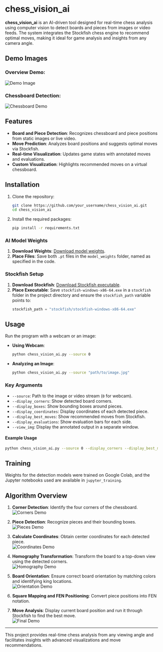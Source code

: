 
# chess_vision_ai

**chess_vision_ai** is an AI-driven tool designed for real-time chess analysis using computer vision to detect boards and pieces from images or video feeds. The system integrates the Stockfish chess engine to recommend optimal moves, making it ideal for game analysis and insights from any camera angle.

## Demo Images

### Overview Demo:
![Demo Image](test_data/images/demo.png)

### Chessboard Detection:
![Chessboard Demo](test_data/images/chessboard_demo.png)

## Features

- **Board and Piece Detection**: Recognizes chessboard and piece positions from static images or live video.
- **Move Prediction**: Analyzes board positions and suggests optimal moves via Stockfish.
- **Real-time Visualization**: Updates game states with annotated moves and evaluations.
- **Custom Visualization**: Highlights recommended moves on a virtual chessboard.

## Installation

1. Clone the repository:
   ```bash
   git clone https://github.com/your_username/chess_vision_ai.git
   cd chess_vision_ai
   ```

2. Install the required packages:
   ```bash
   pip install -r requirements.txt
   ```

### AI Model Weights

1. **Download Weights**: [Download model weights](https://drive.google.com/drive/folders/1G2VA3MNB89z0uDn6LtDao64N-vRlIaWH?usp=sharing).
2. **Place Files**: Save both `.pt` files in the `model_weights` folder, named as specified in the code.

### Stockfish Setup

1. **Download Stockfish**: [Download Stockfish executable](https://stockfishchess.org/download/).
2. **Place Executable**: Save `stockfish-windows-x86-64.exe` in a `stockfish` folder in the project directory and ensure the `stockfish_path` variable points to:
   ```python
   stockfish_path = "stockfish/stockfish-windows-x86-64.exe"
   ```

## Usage

Run the program with a webcam or an image:

- **Using Webcam**:
  ```bash
  python chess_vision_ai.py --source 0
  ```

- **Analyzing an Image**:
  ```bash
  python chess_vision_ai.py --source "path/to/image.jpg"
  ```

### Key Arguments

- `--source`: Path to the image or video stream (`0` for webcam).
- `--display_corners`: Show detected board corners.
- `--display_boxes`: Show bounding boxes around pieces.
- `--display_coordinates`: Display coordinates of each detected piece.
- `--display_best_moves`: Show recommended moves from Stockfish.
- `--display_evaluations`: Show evaluation bars for each side.
- `--view_img`: Display the annotated output in a separate window.

#### Example Usage
```bash
python chess_vision_ai.py --source 0 --display_corners --display_best_moves --stockfish_path "path/to/stockfish"
```

## Training

Weights for the detection models were trained on Google Colab, and the Jupyter notebooks used are available in `jupyter_training`.

## Algorithm Overview

1. **Corner Detection**: Identify the four corners of the chessboard.  
   ![Corners Demo](test_data/images/demo_corners.jpg)

2. **Piece Detection**: Recognize pieces and their bounding boxes.  
   ![Pieces Demo](test_data/images/demo_boxes.jpg)

3. **Calculate Coordinates**: Obtain center coordinates for each detected piece.  
   ![Coordinates Demo](test_data/images/demo_coordinates.jpg)

4. **Homography Transformation**: Transform the board to a top-down view using the detected corners.  
   ![Homography Demo](test_data/images/demo_homographie.jpg)

5. **Board Orientation**: Ensure correct board orientation by matching colors and identifying king locations.  
   ![Orientation Demo](test_data/images/demo_reoriente.jpg)

6. **Square Mapping and FEN Positioning**: Convert piece positions into FEN notation.

7. **Move Analysis**: Display current board position and run it through Stockfish to find the best move.  
   ![Final Demo](test_data/images/demo_final.jpg)

---

This project provides real-time chess analysis from any viewing angle and facilitates insights with advanced visualizations and move recommendations.
